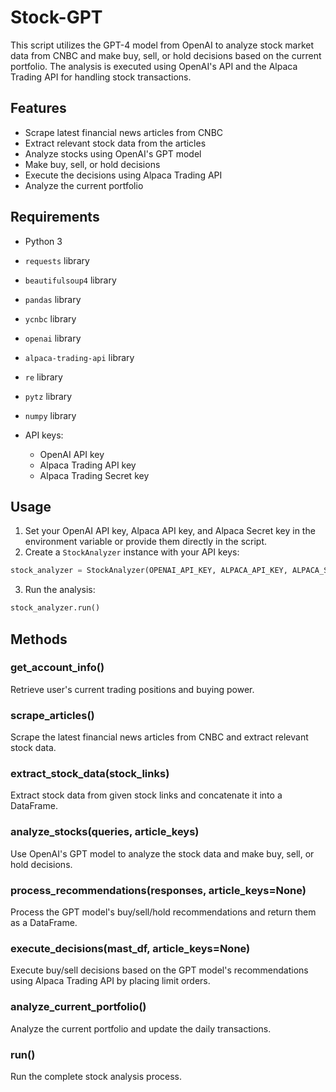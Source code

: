 # Stock-GPT

This script utilizes the GPT-4 model from OpenAI to analyze stock market data from CNBC and make buy, sell, or hold decisions based on the current portfolio. The analysis is executed using OpenAI's API and the Alpaca Trading API for handling stock transactions.

## Features

- Scrape latest financial news articles from CNBC
- Extract relevant stock data from the articles
- Analyze stocks using OpenAI's GPT model
- Make buy, sell, or hold decisions
- Execute the decisions using Alpaca Trading API
- Analyze the current portfolio

## Requirements

- Python 3
- `requests` library
- `beautifulsoup4` library
- `pandas` library
- `ycnbc` library
- `openai` library
- `alpaca-trading-api` library
- `re` library
- `pytz` library
- `numpy` library

- API keys:
  - OpenAI API key
  - Alpaca Trading API key
  - Alpaca Trading Secret key

## Usage

1. Set your OpenAI API key, Alpaca API key, and Alpaca Secret key in the environment variable or provide them directly in the script.
2. Create a `StockAnalyzer` instance with your API keys:

```python
stock_analyzer = StockAnalyzer(OPENAI_API_KEY, ALPACA_API_KEY, ALPACA_SECRET_KEY)
```

3. Run the analysis:

```python
stock_analyzer.run()
```

## Methods

### get_account_info()

Retrieve user's current trading positions and buying power.

### scrape_articles()

Scrape the latest financial news articles from CNBC and extract relevant stock data.

### extract_stock_data(stock_links)

Extract stock data from given stock links and concatenate it into a DataFrame.

### analyze_stocks(queries, article_keys)

Use OpenAI's GPT model to analyze the stock data and make buy, sell, or hold decisions.

### process_recommendations(responses, article_keys=None)

Process the GPT model's buy/sell/hold recommendations and return them as a DataFrame.

### execute_decisions(mast_df, article_keys=None)

Execute buy/sell decisions based on the GPT model's recommendations using Alpaca Trading API by placing limit orders.

### analyze_current_portfolio()

Analyze the current portfolio and update the daily transactions.

### run()

Run the complete stock analysis process. 
